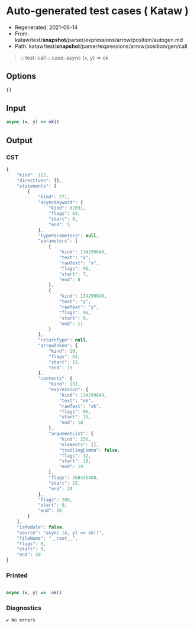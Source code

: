 # Auto-generated test cases ( Kataw )
- Regenerated: 2021-06-14
- From: kataw/test/__snapshot__/parser/expressions/arrow/position/autogen.md
- Path: kataw/test/__snapshot__/parser/expressions/arrow/position/gen/call
> :: test: call
> :: case: async (x, y) => ok
## Options

`````js
{}
`````
## Input

`````js
async (x, y) => ok()
`````
## Output

### CST

```javascript
{
    "kind": 122,
    "directives": [],
    "statements": [
        {
            "kind": 271,
            "asyncKeyword": {
                "kind": 82031,
                "flags": 64,
                "start": 0,
                "end": 5
            },
            "typeParameters": null,
            "parameters": [
                {
                    "kind": 134299649,
                    "text": "x",
                    "rawText": "x",
                    "flags": 96,
                    "start": 7,
                    "end": 8
                },
                {
                    "kind": 134299649,
                    "text": "y",
                    "rawText": "y",
                    "flags": 96,
                    "start": 9,
                    "end": 11
                }
            ],
            "returnType": null,
            "arrowToken": {
                "kind": 10,
                "flags": 64,
                "start": 12,
                "end": 15
            },
            "contents": {
                "kind": 131,
                "expression": {
                    "kind": 134299649,
                    "text": "ok",
                    "rawText": "ok",
                    "flags": 96,
                    "start": 15,
                    "end": 18
                },
                "argumentList": {
                    "kind": 256,
                    "elements": [],
                    "trailingComma": false,
                    "flags": 32,
                    "start": 19,
                    "end": 19
                },
                "flags": 268435488,
                "start": 15,
                "end": 20
            },
            "flags": 288,
            "start": 0,
            "end": 20
        }
    ],
    "isModule": false,
    "source": "async (x, y) => ok()",
    "fileName": "__root__",
    "flags": 0,
    "start": 0,
    "end": 20
}
```

### Printed

```javascript

async (x, y) =>  ok()
```

### Diagnostics

```javascript
✔ No errors
```


